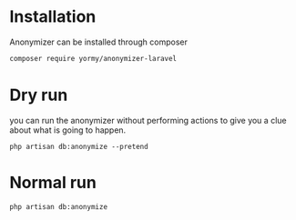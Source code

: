 # Installation

Anonymizer can be installed through composer

```bash
composer require yormy/anonymizer-laravel
```


# Dry run
you can run the anonymizer without performing actions to give you a clue about what is going to happen.
```
php artisan db:anonymize --pretend
```

# Normal run
```
php artisan db:anonymize
```
